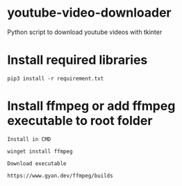 # youtube-video-downloader
Python script to download youtube videos with tkinter

# Install required libraries

    pip3 install -r requirement.txt

# Install ffmpeg or add ffmpeg executable to root folder

```Install in CMD```

    winget install ffmpeg

```Download executable```

    https://www.gyan.dev/ffmpeg/builds